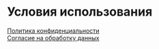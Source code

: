 # Условия использования

[Политика конфиденциальности](/terms/policy) <br>
[Согласие на обработку данных](/terms/privacy)

<br>
